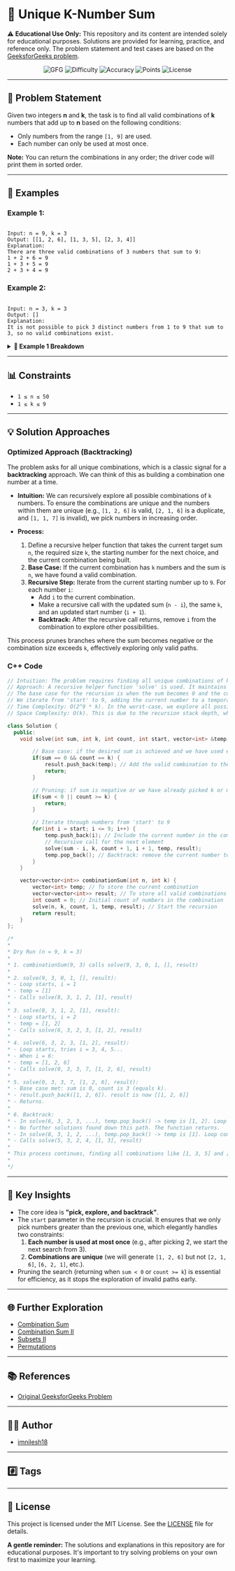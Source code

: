 # 🔢 Unique K-Number Sum

⚠️ **Educational Use Only:**
This repository and its content are intended solely for educational purposes. Solutions are provided for learning, practice, and reference only. The problem statement and test cases are based on the [GeeksforGeeks problem](https://www.geeksforgeeks.org/problems/combination-sum-iii--111703/1).

<div align="center">

![GFG](https://img.shields.io/badge/GeeksforGeeks-298D46?style=for-the-badge&logo=geeksforgeeks&logoColor=white)
![Difficulty](https://img.shields.io/badge/Difficulty-Medium-yellow?style=for-the-badge)
![Accuracy](https://img.shields.io/badge/Accuracy-78.51%25-green?style=for-the-badge)
![Points](https://img.shields.io/badge/Points-4-blue?style=for-the-badge)
![License](https://img.shields.io/badge/License-MIT-purple?style=for-the-badge)

</div>

---

## 📝 Problem Statement

Given two integers **n** and **k**, the task is to find all valid combinations of **k** numbers that add up to **n** based on the following conditions:

- Only numbers from the range `[1, 9]` are used.
- Each number can only be used at most once.

**Note:** You can return the combinations in any order; the driver code will print them in sorted order.

---

## 📖 Examples

### Example 1:

```

Input: n = 9, k = 3
Output: [[1, 2, 6], [1, 3, 5], [2, 3, 4]]
Explanation:
There are three valid combinations of 3 numbers that sum to 9:
1 + 2 + 6 = 9
1 + 3 + 5 = 9
2 + 3 + 4 = 9

```

### Example 2:

```

Input: n = 3, k = 3
Output: []
Explanation:
It is not possible to pick 3 distinct numbers from 1 to 9 that sum to 3, so no valid combinations exist.

```

<details>
<summary><strong>📖 Example 1 Breakdown</strong></summary>

Let's trace the path to find the combination `[1, 2, 6]` for `n = 9, k = 3`.

1.  **Start:** Begin with an empty combination `[]`, a target sum of `9`, and a needed count of `3`. Start picking numbers from `1`.
2.  **Pick 1:**
    - Add `1` to the combination: `[1]`.
    - New target sum: `9 - 1 = 8`.
    - Needed count: `3 - 1 = 2`.
    - Next number to pick must be greater than `1` (to avoid duplicates), so start from `2`.
3.  **Pick 2:**
    - Add `2` to the combination: `[1, 2]`.
    - New target sum: `8 - 2 = 6`.
    - Needed count: `2 - 1 = 1`.
    - Next number to pick must be greater than `2`, so start from `3`.
4.  **Try 3, 4, 5...:** The algorithm will try `3`, `4`, and `5`, but they won't lead to a solution from this path. For instance, picking `3` would leave a target sum of `3`, but we can't pick `3` again.
5.  **Pick 6:**
    - When the loop reaches `6`, add `6` to the combination: `[1, 2, 6]`.
    - New target sum: `6 - 6 = 0`.
    - Needed count: `1 - 1 = 0`.
6.  **Solution Found:** The target sum is `0` and we have picked `3` numbers (`k`). This is a valid combination. Add `[1, 2, 6]` to the result list.
7.  **Backtrack:** The algorithm will now backtrack by removing `6`, then removing `2`, and trying other numbers (like `3` after `1`) to find other combinations like `[1, 3, 5]`.

</details>

---

## 📊 Constraints

- `1 ≤ n ≤ 50`
- `1 ≤ k ≤ 9`

---

## 💡 Solution Approaches

### Optimized Approach (Backtracking)

The problem asks for all unique combinations, which is a classic signal for a **backtracking** approach. We can think of this as building a combination one number at a time.

- **Intuition:** We can recursively explore all possible combinations of `k` numbers. To ensure the combinations are unique and the numbers within them are unique (e.g., `[1, 2, 6]` is valid, `[2, 1, 6]` is a duplicate, and `[1, 1, 7]` is invalid), we pick numbers in increasing order.

- **Process:**
  1.  Define a recursive helper function that takes the current target sum `n`, the required size `k`, the starting number for the next choice, and the current combination being built.
  2.  **Base Case:** If the current combination has `k` numbers and the sum is `n`, we have found a valid combination.
  3.  **Recursive Step:** Iterate from the current starting number up to `9`. For each number `i`:
      - Add `i` to the current combination.
      - Make a recursive call with the updated sum (`n - i`), the same `k`, and an updated start number (`i + 1`).
      - **Backtrack:** After the recursive call returns, remove `i` from the combination to explore other possibilities.

This process prunes branches where the sum becomes negative or the combination size exceeds `k`, effectively exploring only valid paths.

### C++ Code

```cpp
// Intuition: The problem requires finding all unique combinations of k numbers that sum to n. This suggests a recursive approach to explore all possibilities. Using backtracking allows us to build a combination step-by-step and discard paths that are not fruitful.
// Approach: A recursive helper function 'solve' is used. It maintains the remaining sum, the required count of numbers (k), the current count of numbers in the combination, and the starting number for the next iteration to avoid duplicates.
// The base case for the recursion is when the sum becomes 0 and the count of numbers equals k.
// We iterate from 'start' to 9, adding the current number to a temporary list and making a recursive call. After the call, we backtrack by removing the number.
// Time Complexity: O(2^9 * k). In the worst-case, we explore all possible subsets of numbers from 1 to 9. The number of subsets is 2^9. For each valid subset of size k, we spend O(k) time to copy it to the result vector.
// Space Complexity: O(k). This is due to the recursion stack depth, which goes up to k, and the 'temp' vector that stores the current combination.

class Solution {
  public:
    void solve(int sum, int k, int count, int start, vector<int> &temp, vector<vector<int>> &result) {

        // Base case: if the desired sum is achieved and we have used exactly k numbers
        if(sum == 0 && count == k) {
            result.push_back(temp); // Add the valid combination to the result
            return;
        }

        // Pruning: if sum is negative or we have already picked k or more numbers, this path is invalid
        if(sum < 0 || count >= k) {
            return;
        }

        // Iterate through numbers from 'start' to 9
        for(int i = start; i <= 9; i++) {
            temp.push_back(i); // Include the current number in the combination
            // Recursive call for the next element
            solve(sum - i, k, count + 1, i + 1, temp, result);
            temp.pop_back(); // Backtrack: remove the current number to explore other possibilities
        }
    }

    vector<vector<int>> combinationSum(int n, int k) {
        vector<int> temp; // To store the current combination
        vector<vector<int>> result; // To store all valid combinations
        int count = 0; // Initial count of numbers in the combination
        solve(n, k, count, 1, temp, result); // Start the recursion
        return result;
    }
};

/*
*
* Dry Run (n = 9, k = 3)
*
* 1. combinationSum(9, 3) calls solve(9, 3, 0, 1, [], result)
*
* 2. solve(9, 3, 0, 1, [], result):
* - Loop starts, i = 1
* - temp = [1]
* - Calls solve(8, 3, 1, 2, [1], result)
*
* 3. solve(8, 3, 1, 2, [1], result):
* - Loop starts, i = 2
* - temp = [1, 2]
* - Calls solve(6, 3, 2, 3, [1, 2], result)
*
* 4. solve(6, 3, 2, 3, [1, 2], result):
* - Loop starts, tries i = 3, 4, 5...
* - When i = 6:
* - temp = [1, 2, 6]
* - Calls solve(0, 3, 3, 7, [1, 2, 6], result)
*
* 5. solve(0, 3, 3, 7, [1, 2, 6], result):
* - Base case met: sum is 0, count is 3 (equals k).
* - result.push_back([1, 2, 6]). result is now [[1, 2, 6]]
* - Returns.
*
* 6. Backtrack:
* - In solve(6, 3, 2, 3, ...), temp.pop_back() -> temp is [1, 2]. Loop continues with i = 7.
* - No further solutions found down this path. The function returns.
* - In solve(8, 3, 1, 2, ...), temp.pop_back() -> temp is [1]. Loop continues with i = 3.
* - Calls solve(5, 3, 2, 4, [1, 3], result)
*
* This process continues, finding all combinations like [1, 3, 5] and [2, 3, 4].
*
*/
```

---

## 🚀 Key Insights

- The core idea is **"pick, explore, and backtrack"**.
- The `start` parameter in the recursion is crucial. It ensures that we only pick numbers greater than the previous one, which elegantly handles two constraints:
  1.  **Each number is used at most once** (e.g., after picking 2, we start the next search from 3).
  2.  **Combinations are unique** (we will generate `[1, 2, 6]` but not `[2, 1, 6]`, `[6, 2, 1]`, etc.).
- Pruning the search (returning when `sum < 0` or `count >= k`) is essential for efficiency, as it stops the exploration of invalid paths early.

---

## 🌐 Further Exploration

- [Combination Sum](https://www.geeksforgeeks.org/problems/combination-sum/0)
- [Combination Sum II](https://www.geeksforgeeks.org/problems/combination-sum-ii/0)
- [Subsets II](https://www.google.com/search?q=https://www.geeksforgeeks.org/problems/subsets-ii/1)
- [Permutations](https://www.geeksforgeeks.org/problems/permutations-of-a-given-string/0)

---

## 📚 References

- [Original GeeksforGeeks Problem](https://www.geeksforgeeks.org/problems/combination-sum-iii--111703/1)

---

## 👨‍💻 Author

- [imnilesh18](https://github.com/imnilesh18)

---

## \#️⃣ Tags

---

## 📜 License

This project is licensed under the MIT License. See the [LICENSE](https://www.google.com/search?q=LICENSE) file for details.

**A gentle reminder:** The solutions and explanations in this repository are for educational purposes. It's important to try solving problems on your own first to maximize your learning.
